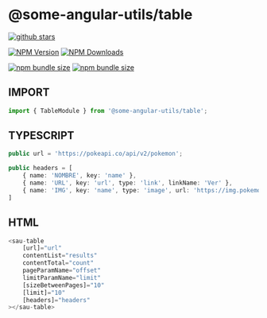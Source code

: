 # @some-angular-utils/table

[![github stars](https://img.shields.io/github/stars/some-angular-utils/table.svg?style=social&label=Star)](https://github.com/some-angular-utils/table)

[![NPM Version](https://img.shields.io/npm/v/@some-angular-utils/table)](https://www.npmjs.com/package/@some-angular-utils/table)
[![NPM Downloads](https://img.shields.io/npm/dm/@some-angular-utils/table)](https://www.npmjs.com/package/@some-angular-utils/table)

[![npm bundle size](https://img.shields.io/bundlephobia/min/@some-angular-utils/table)](https://www.npmjs.com/package/@some-angular-utils/table)
[![npm bundle size](https://img.shields.io/bundlephobia/minzip/@some-angular-utils/table)](https://www.npmjs.com/package/@some-angular-utils/table)

## IMPORT
```ts
import { TableModule } from '@some-angular-utils/table';
```

## TYPESCRIPT
```ts
public url = 'https://pokeapi.co/api/v2/pokemon';

public headers = [
    { name: 'NOMBRE', key: 'name' },
    { name: 'URL', key: 'url', type: 'link', linkName: 'Ver' },
    { name: 'IMG', key: 'name', type: 'image', url: 'https://img.pokemondb.net/artwork/{key}.jpg' }
]
```

## HTML
```ts
<sau-table
    [url]="url"
    contentList="results"
    contentTotal="count"
    pageParamName="offset"
    limitParamName="limit"
    [sizeBetweenPages]="10"
    [limit]="10"
    [headers]="headers"
></sau-table>
```